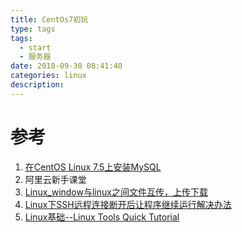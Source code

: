 ```yaml
---
title: CentOs7初玩
type: tags
tags:
  - start
  - 服务器
date: 2018-09-30 08:41:40
categories: linux
description:
---
```


# 参考 #
1.  [在CentOS Linux 7.5上安装MySQL](https://www.linuxidc.com/Linux/2018-05/152574.htm)
2. 阿里云新手课堂
3. [Linux_window与linux之间文件互传，上传下载](https://www.cnblogs.com/tanglie/p/6773704.html)
4. [Linux下SSH远程连接断开后让程序继续运行解决办法](https://www.osyunwei.com/archives/4218.html)
5. [Linux基础--Linux Tools Quick Tutorial](https://linuxtools-rst.readthedocs.io/zh_CN/latest/base/index.html)